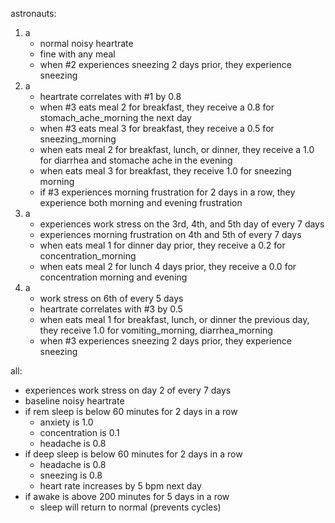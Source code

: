 astronauts:
1. a
    - normal noisy heartrate
    - fine with any meal
    - when #2 experiences sneezing 2 days prior, they experience sneezing
2. a
    - heartrate correlates with #1 by 0.8
    - when #3 eats meal 2 for breakfast, they receive a 0.8 for stomach_ache_morning the next day
    - when #3 eats meal 3 for breakfast, they receive a 0.5 for sneezing_morning
    - when eats meal 2 for breakfast, lunch, or dinner, they receive a 1.0 for diarrhea and stomache ache in the evening
    - when eats meal 3 for breakfast, they receive 1.0 for sneezing morning
    - if #3 experiences morning frustration for 2 days in a row, they experience both morning and evening frustration
3. a
    - experiences work stress on the 3rd, 4th, and 5th day of every 7 days
    - experiences morning frustration on 4th and 5th of every 7 days
    - when eats meal 1 for dinner day prior, they receive a 0.2 for concentration_morning
    - when eats meal 2 for lunch 4 days prior, they receive a 0.0 for concentration morning and evening
4. a
    - work stress on 6th of every 5 days
    - heartrate correlates with #3 by 0.5
    - when eats meal 1 for breakfast, lunch, or dinner the previous day, they receive 1.0 for vomiting_morning, diarrhea_morning
    - when #3 experiences sneezing 2 days prior, they experience sneezing


all:
- experiences work stress on day 2 of every 7 days
- baseline noisy heartrate
- if rem sleep is below 60 minutes for 2 days in a row
    - anxiety is 1.0
    - concentration is 0.1
    - headache is 0.8
- if deep sleep is below 60 minutes for 2 days in a row
    - headache is 0.8
    - sneezing is 0.8
    - heart rate increases by 5 bpm next day
- if awake is above 200 minutes for 5 days in a row
    - sleep will return to normal (prevents cycles)